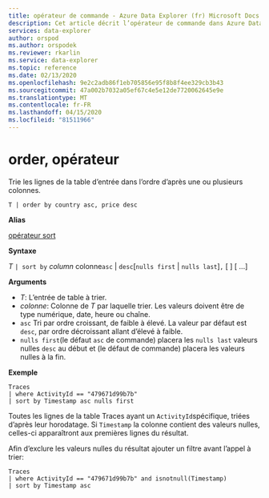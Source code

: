 ```yaml
---
title: opérateur de commande - Azure Data Explorer (fr) Microsoft Docs
description: Cet article décrit l’opérateur de commande dans Azure Data Explorer.
services: data-explorer
author: orspod
ms.author: orspodek
ms.reviewer: rkarlin
ms.service: data-explorer
ms.topic: reference
ms.date: 02/13/2020
ms.openlocfilehash: 9e2c2adb86f1eb705856e95f8b8f4ee329cb3b43
ms.sourcegitcommit: 47a002b7032a05ef67c4e5e12de7720062645e9e
ms.translationtype: MT
ms.contentlocale: fr-FR
ms.lasthandoff: 04/15/2020
ms.locfileid: "81511966"
---
```

# <a name="order-operator"></a>order, opérateur 

Trie les lignes de la table d’entrée dans l’ordre d’après une ou plusieurs colonnes.

```kusto
T | order by country asc, price desc
```

**Alias**

[opérateur sort](sortoperator.md)

**Syntaxe**

*T* `| sort by` *column* colonne`asc` | `desc`[`nulls first` | `nulls last`]`,` [ ] [ ...]

**Arguments**

* *T*: L’entrée de table à trier.
* *colonne*: Colonne de *T* par laquelle trier. Les valeurs doivent être de type numérique, date, heure ou chaîne.
* `asc` Tri par ordre croissant, de faible à élevé. La valeur par défaut est `desc`, par ordre décroissant allant d’élevé à faible.
* `nulls first`(le défaut `asc` de commande) placera les `nulls last` valeurs nulles `desc` au début et (le défaut de commande) placera les valeurs nulles à la fin.

**Exemple**

```kusto
Traces
| where ActivityId == "479671d99b7b"
| sort by Timestamp asc nulls first
```

Toutes les lignes de la table Traces ayant un `ActivityId`spécifique, triées d’après leur horodatage. Si `Timestamp` la colonne contient des valeurs nulles, celles-ci apparaîtront aux premières lignes du résultat.

Afin d’exclure les valeurs nulles du résultat ajouter un filtre avant l’appel à trier:

```kusto
Traces
| where ActivityId == "479671d99b7b" and isnotnull(Timestamp)
| sort by Timestamp asc
```